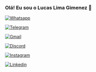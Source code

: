 ### Olá! Eu sou o Lucas Lima Gimenez 👋 

[![Whatsapp](https://img.shields.io/badge/WhatsApp-25D366?style=for-the-badge&logo=whatsapp&logoColor=white)](https://whats.link/lucaslimagimenez)

[![Telegram](https://img.shields.io/badge/Telegram-2CA5E0?style=for-the-badge&logo=telegram&logoColor=white)](https://t.me/LucasLimaGimenez)

[![Gmail](https://img.shields.io/badge/Gmail-D14836?style=for-the-badge&logo=gmail&logoColor=white)](mailto:limagimenez101010@gmail.com)

[![Discord](https://img.shields.io/badge/Discord-7289DA?style=for-the-badge&logo=discord&logoColor=white)](https://discord.gg/4QKYfv4r)

[![Instagram](https://img.shields.io/badge/Instagram-E4405F?style=for-the-badge&logo=instagram&logoColor=white)](https://www.instagram.com/gimenao_ll/)

[![Linkedin](https://img.shields.io/badge/LinkedIn-0077B5?style=for-the-badge&logo=linkedin&logoColor=white)](https://www.linkedin.com/in/lucas-lima-gimenez-0bb4b21b4/)
